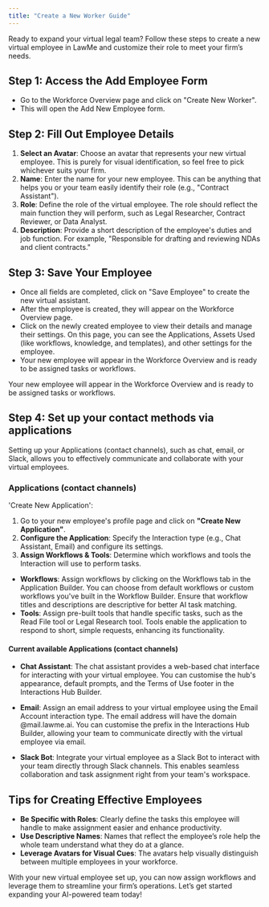 ```yaml
---
title: "Create a New Worker Guide"
---
```


Ready to expand your virtual legal team? Follow these steps to create a new virtual employee in LawMe and customize their role to meet your firm’s needs.

## Step 1: Access the Add Employee Form
- Go to the Workforce Overview page and click on "Create New Worker".
- This will open the Add New Employee form.

## Step 2: Fill Out Employee Details

1. **Select an Avatar**: Choose an avatar that represents your new virtual employee. This is purely for visual identification, so feel free to pick whichever suits your firm.
2. **Name**: Enter the name for your new employee. This can be anything that helps you or your team easily identify their role (e.g., "Contract Assistant").
3. **Role**: Define the role of the virtual employee. The role should reflect the main function they will perform, such as Legal Researcher, Contract Reviewer, or Data Analyst.
4. **Description**: Provide a short description of the employee's duties and job function. For example, "Responsible for drafting and reviewing NDAs and client contracts."

## Step 3: Save Your Employee

- Once all fields are completed, click on "Save Employee" to create the new virtual assistant.
- After the employee is created, they will appear on the Workforce Overview page.
- Click on the newly created employee to view their details and manage their settings. On this page, you can see the Applications, Assets Used (like workflows, knowledge, and templates), and other settings for the employee.
- Your new employee will appear in the Workforce Overview and is ready to be assigned tasks or workflows.

Your new employee will appear in the Workforce Overview and is ready to be assigned tasks or workflows.

## Step 4: Set up your contact methods via applications

Setting up your Applications (contact channels), such as chat, email, or Slack, allows you to effectively communicate and collaborate with your virtual employees. 

### Applications (contact channels)

'Create New Application':

1. Go to your new employee's profile page and click on **"Create New Application"**.
2. **Configure the Application**: Specify the Interaction type (e.g., Chat Assistant, Email) and configure its settings.
3. **Assign Workflows & Tools**: Determine which workflows and tools the Interaction will use to perform tasks.

- **Workflows**: Assign workflows by clicking on the Workflows tab in the Application Builder. You can choose from default workflows or custom workflows you've built in the Workflow Builder. Ensure that workflow titles and descriptions are descriptive for better AI task matching.
- **Tools**: Assign pre-built tools that handle specific tasks, such as the Read File tool or Legal Research tool. Tools enable the application to respond to short, simple requests, enhancing its functionality.

#### Current available Applications (contact channels)

- **Chat Assistant**: The chat assistant provides a web-based chat interface for interacting with your virtual employee. You can customise the hub's appearance, default prompts, and the Terms of Use footer in the Interactions Hub Builder.

- **Email**: Assign an email address to your virtual employee using the Email Account interaction type. The email address will have the domain @mail.lawme.ai. You can customise the prefix in the Interactions Hub Builder, allowing your team to communicate directly with the virtual employee via email.

- **Slack Bot**: Integrate your virtual employee as a Slack Bot to interact with your team directly through Slack channels. This enables seamless collaboration and task assignment right from your team's workspace.



## Tips for Creating Effective Employees
- **Be Specific with Roles**: Clearly define the tasks this employee will handle to make assignment easier and enhance productivity.
- **Use Descriptive Names**: Names that reflect the employee’s role help the whole team understand what they do at a glance.
- **Leverage Avatars for Visual Cues**: The avatars help visually distinguish between multiple employees in your workforce.

With your new virtual employee set up, you can now assign workflows and leverage them to streamline your firm’s operations. Let’s get started expanding your AI-powered team today!